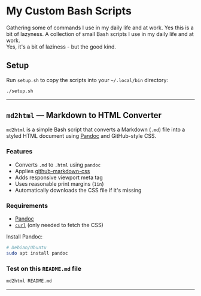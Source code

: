 # My Custom Bash Scripts

Gathering some of commands I use in my daily life and at work. Yes this is a bit of lazyness.
A collection of small Bash scripts I use in my daily life and at work.  
Yes, it's a bit of laziness - but the good kind.

## Setup

Run `setup.sh` to copy the scripts into your `~/.local/bin` directory:

```bash
./setup.sh
```
---

## `md2html` — Markdown to HTML Converter

`md2html` is a simple Bash script that converts a Markdown (`.md`) file into a styled HTML document using [Pandoc](https://pandoc.org/) and GitHub-style CSS.

### Features

- Converts `.md` to `.html` using `pandoc`
- Applies [github-markdown-css](https://github.com/sindresorhus/github-markdown-css)
- Adds responsive viewport meta tag
- Uses reasonable print margins (`1in`)
- Automatically downloads the CSS file if it's missing

###  Requirements

- [Pandoc](https://pandoc.org/)  
- [`curl`](https://curl.se/) (only needed to fetch the CSS)

Install Pandoc:

```bash
# Debian/Ubuntu
sudo apt install pandoc
```

### Test on this `README.md` file
```bash
md2html README.md
```

---
